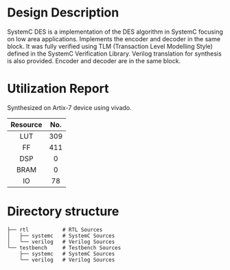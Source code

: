 # Design Description
SystemC DES is a implementation of the DES algorithm in SystemC focusing on low area applications. Implements the encoder and decoder in the same block. It was fully verified using TLM (Transaction Level Modelling Style) defined in the SystemC Verification Library. Verilog translation for synthesis is also provided. Encoder and decoder are in the same block.

# Utilization Report
Synthesized on Artix-7 device using vivado.

|Resource| No.|
|:---:|:---:|
|LUT|309|
|FF|411|
|DSP|0|
|BRAM|0|
|IO|78|

# Directory structure

    ├── rtl           # RTL Sources
    │   ├── systemc   # SystemC Sources
    │   └── verilog   # Verilog Sources
    └── testbench     # Testbench Sources
        ├── systemc   # SystemC Sources
        └── verilog   # Verilog Sources
